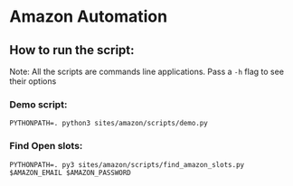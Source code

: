# Amazon Automation

## How to run the script:
Note: All the scripts are commands line applications. Pass a `-h` flag to see their options

### Demo script:

	PYTHONPATH=. python3 sites/amazon/scripts/demo.py

### Find Open slots:

	PYTHONPATH=. py3 sites/amazon/scripts/find_amazon_slots.py $AMAZON_EMAIL $AMAZON_PASSWORD
